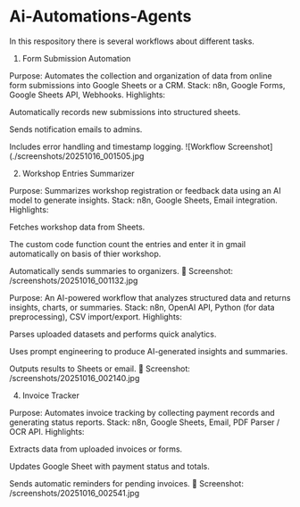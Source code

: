 # Ai-Automations-Agents
In this respository there is several workflows about different tasks.

1. Form Submission Automation

Purpose: Automates the collection and organization of data from online form submissions into Google Sheets or a CRM.
Stack: n8n, Google Forms, Google Sheets API, Webhooks.
Highlights:

Automatically records new submissions into structured sheets.

Sends notification emails to admins.

Includes error handling and timestamp logging.
![Workflow Screenshot](./screenshots/20251016_001505.jpg


2. Workshop Entries Summarizer

Purpose: Summarizes workshop registration or feedback data using an AI model to generate insights.
Stack: n8n, Google Sheets, Email integration.
Highlights:

Fetches workshop data from Sheets.

The custom code function count the entries and enter it in gmail automatically on basis of thier workshop.

Automatically sends summaries to organizers.
📸 Screenshot: /screenshots/20251016_001132.jpg

Purpose: An AI-powered workflow that analyzes structured data and returns insights, charts, or summaries.
Stack: n8n, OpenAI API, Python (for data preprocessing), CSV import/export.
Highlights:

Parses uploaded datasets and performs quick analytics.

Uses prompt engineering to produce AI-generated insights and summaries.

Outputs results to Sheets or email.
📸 Screenshot: /screenshots/20251016_002140.jpg

4. Invoice Tracker

Purpose: Automates invoice tracking by collecting payment records and generating status reports.
Stack: n8n, Google Sheets, Email, PDF Parser / OCR API.
Highlights:

Extracts data from uploaded invoices or forms.

Updates Google Sheet with payment status and totals.

Sends automatic reminders for pending invoices.
📸 Screenshot: /screenshots/20251016_002541.jpg

